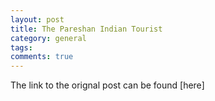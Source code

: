 ```yaml
---
layout: post
title: The Pareshan Indian Tourist
category: general
tags: 
comments: true
---
```


The link to the orignal post can be found [here]
